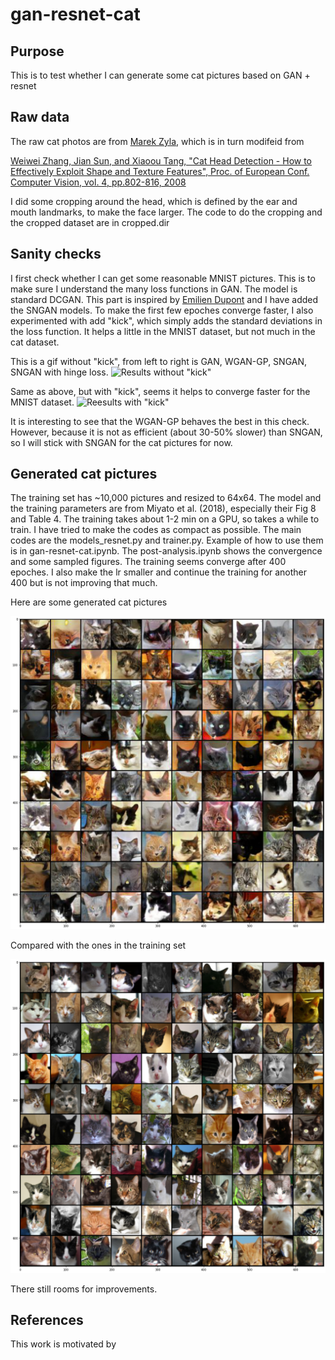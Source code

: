 # gan-resnet-cat
## Purpose
This is to test whether I can generate some cat pictures based on GAN + resnet

## Raw data
The raw cat photos are from [Marek Zyla](https://github.com/zylamarek/cat-dataset), which is in turn modifeid from 

[Weiwei Zhang, Jian Sun, and Xiaoou Tang, "Cat Head Detection - How to Effectively Exploit Shape and Texture Features", Proc. of European Conf. Computer Vision, vol. 4, pp.802-816, 2008](https://www.microsoft.com/en-us/research/wp-content/uploads/2008/10/ECCV_CAT_PROC.pdf)

I did some cropping around the head, which is defined by the ear and mouth landmarks, to make the face larger. The code to do the cropping and the cropped dataset are in cropped.dir

## Sanity checks
I first check whether I can get some reasonable MNIST pictures. This is to make sure I understand the many loss functions in GAN. The model is standard DCGAN. This part is inspired by [Emilien Dupont](https://github.com/EmilienDupont/wgan-gp) and I have added the SNGAN models. To make the first few epoches converge faster, I also experimented with add "kick", which simply adds the standard deviations in the loss function. It helps a little in the MNIST dataset, but not much in the cat dataset.

This is a gif without "kick", from left to right is GAN, WGAN-GP, SNGAN, SNGAN with hinge loss.
![Results without "kick"](./pics/nokick.gif)

Same as above, but with "kick", seems it helps to converge faster for the MNIST dataset.
![Reesults with "kick"](./pics/kick.gif)

It is interesting to see that the WGAN-GP behaves the best in this check. However, because it is not as efficient (about 30-50% slower) than SNGAN, so I will stick with SNGAN for the cat pictures for now.

## Generated cat pictures
The training set has ~10,000 pictures and resized to 64x64. The model and the training parameters are from Miyato et al. (2018), especially their Fig 8 and Table 4. The training takes about 1-2 min on a GPU, so takes a while to train. I have tried to make the codes as compact as possible. The main codes are the models\_resnet.py and trainer.py. Example of how to use them is in gan-resnet-cat.ipynb. The post-analysis.ipynb shows the convergence and some sampled figures. The training seems converge after 400 epoches.  I also make the lr smaller and continue the training for another 400 but is not improving that much. 

Here are some generated cat pictures

![GAN](./pics/eg2.png)

Compared with the ones in the training set

![raw](./pics/raw.png)

There still rooms for improvements.

## References
This work is motivated by


